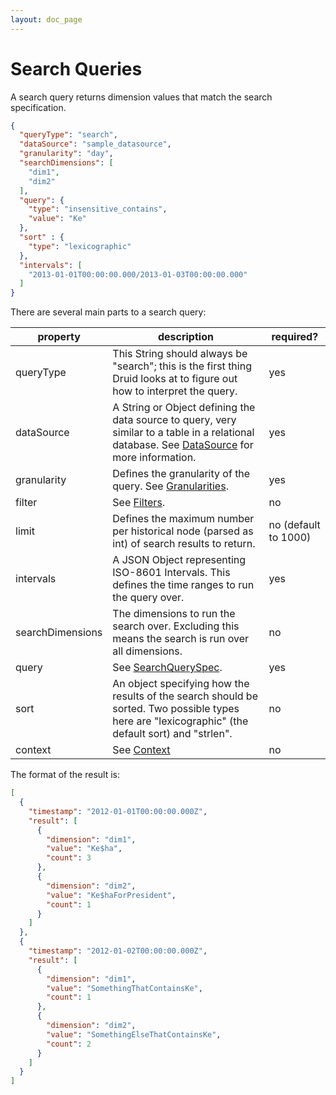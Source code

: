```yaml
---
layout: doc_page
---
```

# Search Queries
A search query returns dimension values that match the search specification.

```json
{
  "queryType": "search",
  "dataSource": "sample_datasource",
  "granularity": "day",
  "searchDimensions": [
    "dim1",
    "dim2"
  ],
  "query": {
    "type": "insensitive_contains",
    "value": "Ke"
  },
  "sort" : {
    "type": "lexicographic"
  },
  "intervals": [
    "2013-01-01T00:00:00.000/2013-01-03T00:00:00.000"
  ]
}
```

There are several main parts to a search query:

|property|description|required?|
|--------|-----------|---------|
|queryType|This String should always be "search"; this is the first thing Druid looks at to figure out how to interpret the query.|yes|
|dataSource|A String or Object defining the data source to query, very similar to a table in a relational database. See [DataSource](../querying/datasource.html) for more information.|yes|
|granularity|Defines the granularity of the query. See [Granularities](../querying/granularities.html).|yes|
|filter|See [Filters](../querying/filters.html).|no|
|limit| Defines the maximum number per historical node (parsed as int) of search results to return. |no (default to 1000)|
|intervals|A JSON Object representing ISO-8601 Intervals. This defines the time ranges to run the query over.|yes|
|searchDimensions|The dimensions to run the search over. Excluding this means the search is run over all dimensions.|no|
|query|See [SearchQuerySpec](../querying/searchqueryspec.html).|yes|
|sort|An object specifying how the results of the search should be sorted. Two possible types here are "lexicographic" (the default sort) and "strlen".|no|
|context|See [Context](../querying/query-context.html)|no|

The format of the result is:

```json
[
  {
    "timestamp": "2012-01-01T00:00:00.000Z",
    "result": [
      {
        "dimension": "dim1",
        "value": "Ke$ha",
        "count": 3
      },
      {
        "dimension": "dim2",
        "value": "Ke$haForPresident",
        "count": 1
      }
    ]
  },
  {
    "timestamp": "2012-01-02T00:00:00.000Z",
    "result": [
      {
        "dimension": "dim1",
        "value": "SomethingThatContainsKe",
        "count": 1
      },
      {
        "dimension": "dim2",
        "value": "SomethingElseThatContainsKe",
        "count": 2
      }
    ]
  }
]
```
